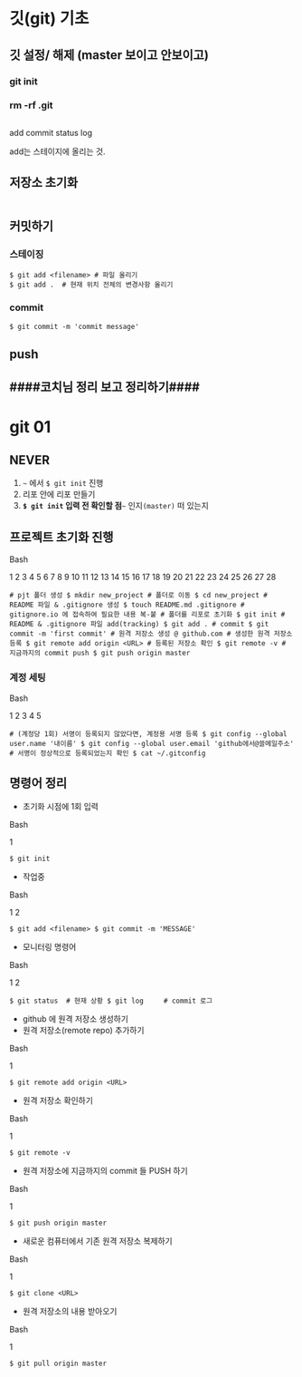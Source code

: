 # 깃(git) 기초

## 깃 설정/ 해제 (master 보이고 안보이고)

### git init

### rm -rf .git

## 

add commit status log

add는 스테이지에 올리는 것.

## 저장소 초기화

```python
```





## 커밋하기

### 스테이징

```
$ git add <filename> # 파일 올리기
$ git add .  # 현재 위치 전체의 변경사항 올리기
```

### commit

```
$ git commit -m 'commit message'
```



## push



## ####코치님 정리 보고 정리하기####



# git 01

## NEVER

1. `~` 에서 `$ git init` 진행
2. 리포 안에 리포 만들기
3. **`$ git init` 입력 전 확인할 점**`~` 인지`(master)` 떠 있는지

## 프로젝트 초기화 진행

Bash

1 2 3 4 5 6 7 8 9 10 11 12 13 14 15 16 17 18 19 20 21 22 23 24 25 26 27 28

```
# pjt 폴더 생성 $ mkdir new_project # 폴더로 이동 $ cd new_project # README 파일 & .gitignore 생성 $ touch README.md .gitignore # gitignore.io 에 접속하여 필요한 내용 복-붙 # 폴더를 리포로 초기화 $ git init # README & .gitignore 파일 add(tracking) $ git add . # commit $ git commit -m 'first commit' # 원격 저장소 생성 @ github.com # 생성한 원격 저장소 등록 $ git remote add origin <URL> # 등록된 저장소 확인 $ git remote -v # 지금까지의 commit push $ git push origin master
```

### 계정 세팅

Bash

1 2 3 4 5

```
# (계정당 1회) 서명이 등록되지 않았다면, 계정용 서명 등록 $ git config --global user.name '내이름' $ git config --global user.email 'github에서@쓸메일주소' # 서명이 정상적으로 등록되었는지 확인 $ cat ~/.gitconfig  
```

## 명령어 정리

- 초기화 시점에 1회 입력

Bash

1

```
$ git init 
```

- 작업중

Bash

1 2

```
$ git add <filename> $ git commit -m 'MESSAGE'
```

- 모니터링 명령어

Bash

1 2

```
$ git status  # 현재 상황 $ git log     # commit 로그 
```

- github 에 원격 저장소 생성하기
- 원격 저장소(remote repo) 추가하기

Bash

1

```
$ git remote add origin <URL>
```

- 원격 저장소 확인하기

Bash

1

```
$ git remote -v
```

- 원격 저장소에 지금까지의 commit 들 PUSH 하기

Bash

1

```
$ git push origin master
```

- 새로운 컴퓨터에서 기존 원격 저장소 복제하기

Bash

1

```
$ git clone <URL>
```

- 원격 저장소의 내용 받아오기

Bash

1

```
$ git pull origin master
```